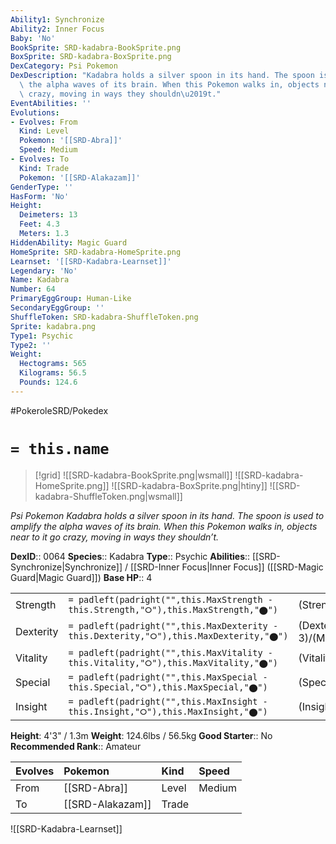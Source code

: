 ```yaml
---
Ability1: Synchronize
Ability2: Inner Focus
Baby: 'No'
BookSprite: SRD-kadabra-BookSprite.png
BoxSprite: SRD-kadabra-BoxSprite.png
DexCategory: Psi Pokemon
DexDescription: "Kadabra holds a silver spoon in its hand. The spoon is used to amplify\
  \ the alpha waves of its brain. When this Pokemon walks in, objects near to it go\
  \ crazy, moving in ways they shouldn\u2019t."
EventAbilities: ''
Evolutions:
- Evolves: From
  Kind: Level
  Pokemon: '[[SRD-Abra]]'
  Speed: Medium
- Evolves: To
  Kind: Trade
  Pokemon: '[[SRD-Alakazam]]'
GenderType: ''
HasForm: 'No'
Height:
  Deimeters: 13
  Feet: 4.3
  Meters: 1.3
HiddenAbility: Magic Guard
HomeSprite: SRD-kadabra-HomeSprite.png
Learnset: '[[SRD-Kadabra-Learnset]]'
Legendary: 'No'
Name: Kadabra
Number: 64
PrimaryEggGroup: Human-Like
SecondaryEggGroup: ''
ShuffleToken: SRD-kadabra-ShuffleToken.png
Sprite: kadabra.png
Type1: Psychic
Type2: ''
Weight:
  Hectograms: 565
  Kilograms: 56.5
  Pounds: 124.6
---
```


#PokeroleSRD/Pokedex

# `= this.name`

> [!grid]
> ![[SRD-kadabra-BookSprite.png|wsmall]]
> ![[SRD-kadabra-HomeSprite.png]]
> ![[SRD-kadabra-BoxSprite.png|htiny]]
> ![[SRD-kadabra-ShuffleToken.png|wsmall]]


*Psi Pokemon*
*Kadabra holds a silver spoon in its hand. The spoon is used to amplify the alpha waves of its brain. When this Pokemon walks in, objects near to it go crazy, moving in ways they shouldn’t.*

**DexID**:: 0064
**Species**:: Kadabra
**Type**:: Psychic
**Abilities**:: [[SRD-Synchronize|Synchronize]] / [[SRD-Inner Focus|Inner Focus]] ([[SRD-Magic Guard|Magic Guard]])
**Base HP**:: 4

|           |                                                                                        |                                          |
| --------- | -------------------------------------------------------------------------------------- | ---------------------------------------- |
| Strength  | `= padleft(padright("",this.MaxStrength - this.Strength,"⭘"),this.MaxStrength,"⬤")`    | (Strength::1)/(MaxStrength::3)   |
| Dexterity | `= padleft(padright("",this.MaxDexterity - this.Dexterity,"⭘"),this.MaxDexterity,"⬤")` | (Dexterity:: 3)/(MaxDexterity::6) |
| Vitality  | `= padleft(padright("",this.MaxVitality - this.Vitality,"⭘"),this.MaxVitality,"⬤")`    | (Vitality::1)/(MaxVitality::3)   |
| Special   | `= padleft(padright("",this.MaxSpecial - this.Special,"⭘"),this.MaxSpecial,"⬤")`       | (Special::3)/(MaxSpecial::7)     |
| Insight   | `= padleft(padright("",this.MaxInsight - this.Insight,"⭘"),this.MaxInsight,"⬤")`       | (Insight::2)/(MaxInsight::5)     |

**Height**: 4'3" / 1.3m
**Weight**: 124.6lbs / 56.5kg
**Good Starter**:: No
**Recommended Rank**:: Amateur

| Evolves   | Pokemon          | Kind   | Speed   |
|:----------|:-----------------|:-------|:--------|
| From      | [[SRD-Abra]]     | Level  | Medium  |
| To        | [[SRD-Alakazam]] | Trade  |         |

![[SRD-Kadabra-Learnset]]